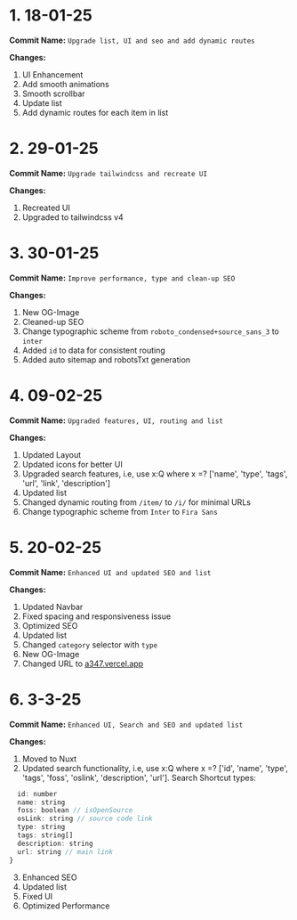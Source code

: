 # 1. 18-01-25

**Commit Name:** `Upgrade list, UI and seo and add dynamic routes`

**Changes:**

1. UI Enhancement
2. Add smooth animations
3. Smooth scrollbar
4. Update list
5. Add dynamic routes for each item in list

# 2. 29-01-25

**Commit Name:** `Upgrade tailwindcss and recreate UI`

**Changes:**

1. Recreated UI
2. Upgraded to tailwindcss v4

# 3. 30-01-25

**Commit Name:** `Improve performance, type and clean-up SEO`

**Changes:**

1. New OG-Image
2. Cleaned-up SEO
3. Change typographic scheme from `roboto_condensed+source_sans_3` to `inter`
4. Added `id` to data for consistent routing
5. Added auto sitemap and robotsTxt generation

# 4. 09-02-25

**Commit Name:** `Upgraded features, UI, routing and list`

**Changes:**

1. Updated Layout
2. Updated icons for better UI
3. Upgraded search features, i.e, use x:Q where x =? ['name', 'type', 'tags', 'url', 'link', 'description']
4. Updated list
5. Changed dynamic routing from `/item/` to `/i/` for minimal URLs
6. Change typographic scheme from `Inter` to `Fira Sans`

# 5. 20-02-25

**Commit Name:** `Enhanced UI and updated SEO and list`

**Changes:**

1. Updated Navbar
2. Fixed spacing and responsiveness issue
3. Optimized SEO
4. Updated list
5. Changed `category` selector with `type`
6. New OG-Image
7. Changed URL to [a347.vercel.app](https://a347.vercel.app/)

# 6. 3-3-25

**Commit Name:** `Enhanced UI, Search and SEO and updated list`

**Changes:**

1. Moved to Nuxt
2. Updated search functionality, i.e, use x:Q where x =? ['id', 'name', 'type', 'tags', 'foss', 'oslink', 'description', 'url']. Search Shortcut types:
```js
  id: number
  name: string
  foss: boolean // isOpenSource
  osLink: string // source code link
  type: string
  tags: string[]
  description: string
  url: string // main link
}
```
3. Enhanced SEO
4. Updated list
5. Fixed UI
6. Optimized Performance
